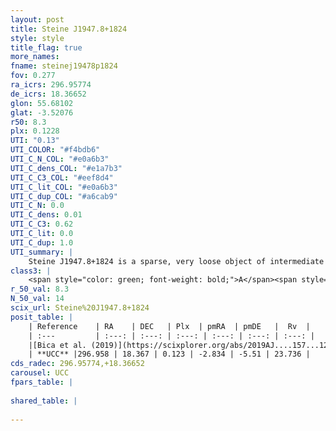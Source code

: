 ```yaml
---
layout: post
title: Steine J1947.8+1824
style: style
title_flag: true
more_names: 
fname: steinej19478p1824
fov: 0.277
ra_icrs: 296.95774
de_icrs: 18.36652
glon: 55.68102
glat: -3.52076
r50: 8.3
plx: 0.1228
UTI: "0.13"
UTI_COLOR: "#f4bdb6"
UTI_C_N_COL: "#e0a6b3"
UTI_C_dens_COL: "#e1a7b3"
UTI_C_C3_COL: "#eef8d4"
UTI_C_lit_COL: "#e0a6b3"
UTI_C_dup_COL: "#a6cab9"
UTI_C_N: 0.0
UTI_C_dens: 0.01
UTI_C_C3: 0.62
UTI_C_lit: 0.0
UTI_C_dup: 1.0
UTI_summary: |
    Steine J1947.8+1824 is a sparse, very loose object of intermediate C3 quality. It is rarely studied in the literature, with no articles listed in the last 6 years.<br><br><span style="color: #99180f; font-weight: bold;">Warning: </span>contains less than 25 stars with <i>P>0.5</i> estimated.
class3: |
    <span style="color: green; font-weight: bold;">A</span><span style="color: red; font-weight: bold;">C</span>
r_50_val: 8.3
N_50_val: 14
scix_url: Steine%20J1947.8+1824
posit_table: |
    | Reference    | RA    | DEC   | Plx  | pmRA  | pmDE   |  Rv  |
    | :---         | :---: | :---: | :---: | :---: | :---: | :---: |
    |[Bica et al. (2019)](https://scixplorer.org/abs/2019AJ....157...12B) | 296.974 | 18.41 | -- | -- | -- | -- |
    | **UCC** |296.958 | 18.367 | 0.123 | -2.834 | -5.51 | 23.736 | 
cds_radec: 296.95774,+18.36652
carousel: UCC
fpars_table: |
    
shared_table: |
    
---
```

